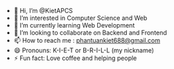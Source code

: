 - 👋 Hi, I’m @KietAPCS
- 👀 I’m interested in Computer Science and Web
- 🌱 I’m currently learning Web Development
- 💞️ I’m looking to collaborate on Backend and Frontend
- 📫 How to reach me : phantuankiet688@gmail.com
- 😄 Pronouns: K-I-E-T or B-R-I-L-L (my nickname)
- ⚡ Fun fact: Love coffee and helping people

<!---
KietAPCS/KietAPCS is a ✨ special ✨ repository because its `README.md` (this file) appears on your GitHub profile.
You can click the Preview link to take a look at your changes.
--->
